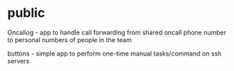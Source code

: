 # public
Oncallog - app to handle call forwarding from shared oncall phone number to personal numbers of people in the team

buttons - simple app to perform one-time manual tasks/command on ssh servers
